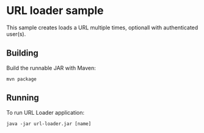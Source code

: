 # URL loader sample

This sample creates loads a URL multiple times, optionall with authenticated user(s).

## Building

Build the runnable JAR with Maven:

```
mvn package
```

## Running

To run URL Loader application:

```
java -jar url-loader.jar [name]
```

